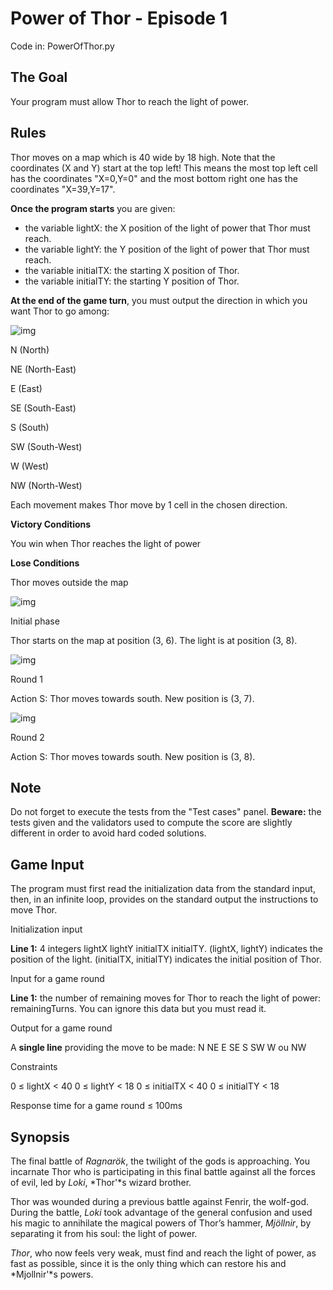 # **Power of Thor - Episode 1**

Code in: PowerOfThor.py

## The Goal

Your program must allow Thor to reach the light of power.

## Rules

Thor moves on a map which is 40  wide by 18 high. Note that the coordinates (X and Y) start at the top left! This means the most top left cell has the coordinates "X=0,Y=0" and the most bottom right one has the coordinates "X=39,Y=17".

**Once the program starts** you are given:

- the variable lightX: the X position of the light of power that Thor must reach.
- the variable lightY: the Y position of the light of power that Thor must reach.
- the variable initialTX: the starting X position of Thor.
- the variable initialTY: the starting Y position of Thor.

**At the end of the game turn**, you must output the direction in which you want Thor to go among:

![img](https://files.codingame.com/codingame/ragnarok/rose_des_vents2.png)

N (North)

NE (North-East)

E (East)

SE (South-East)

S (South)

SW (South-West)

W (West)

NW (North-West)

Each movement makes Thor move by 1 cell in the chosen direction.

**Victory Conditions**

You win when Thor reaches the light of power

**Lose Conditions**

Thor moves outside the map

![img](https://files.codingame.com/codingame/ragnarok/thor0.png)

Initial phase

Thor starts on the map at position (3, 6). The light is at position (3, 8).

![img](https://files.codingame.com/codingame/ragnarok/demo1.png)

Round 1

Action S: Thor moves towards south.
New position is (3, 7).

![img](https://files.codingame.com/codingame/ragnarok/demo2.png)

Round 2

Action S: Thor moves towards south.
New position is (3, 8).

## Note

Do not forget to execute the tests from the "Test cases" panel.
**Beware:** the tests given and the validators used to compute the score are slightly different in order to avoid hard coded solutions.

## Game Input

The program must first read the initialization data from the standard input, then, in an infinite loop, provides on the standard output the instructions to move Thor.

Initialization input

**Line 1:** 4 integers lightX lightY initialTX initialTY. (lightX, lightY) indicates the position of the light. (initialTX, initialTY) indicates the initial position of Thor.

Input for a game round

**Line 1:** the number of remaining moves for Thor to reach the light of power: remainingTurns. You can ignore this data but you must read it.

Output for a game round

A **single line** providing the move to be made: N NE E SE S SW W ou NW

Constraints

0 ≤ lightX < 40
0 ≤ lightY < 18
0 ≤ initialTX < 40
0 ≤ initialTY < 18

Response time for a game round ≤ 100ms

## Synopsis

The final battle of *Ragnarök*, the twilight of the gods is approaching. You incarnate Thor who is participating in this final battle against all the forces of evil, led by *Loki*, *Thor'*s wizard brother.

Thor was wounded during a previous battle against Fenrir, the wolf-god. During the battle, *Loki* took advantage of the general confusion and used his magic to annihilate the magical powers of Thor’s hammer, *Mjöllnir*, by separating it from his soul: the light of power.

*Thor*, who now feels very weak, must find and reach the light of power, as fast as possible, since it is the only thing which can restore his and *Mjollnir'*s powers.


